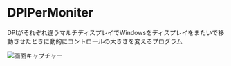 # DPIPerMoniter
DPIがそれぞれ違うマルチディスプレイでWindowsをディスプレイをまたいで移動させたときに動的にコントロールの大きさを変えるプログラム

![画面キャプチャー](https://github.com/kenjinote/DPIPerMoniter/wiki/preview.png "画面キャプチャー")
